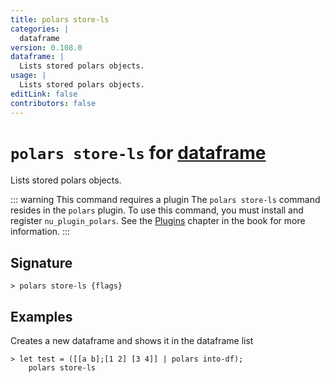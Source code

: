 ```yaml
---
title: polars store-ls
categories: |
  dataframe
version: 0.108.0
dataframe: |
  Lists stored polars objects.
usage: |
  Lists stored polars objects.
editLink: false
contributors: false
---
```

<!-- This file is automatically generated. Please edit the command in https://github.com/nushell/nushell instead. -->

# `polars store-ls` for [dataframe](/commands/categories/dataframe.md)

<div class='command-title'>Lists stored polars objects.</div>

::: warning This command requires a plugin
The `polars store-ls` command resides in the `polars` plugin.
To use this command, you must install and register `nu_plugin_polars`.
See the [Plugins](/book/plugins.html) chapter in the book for more information.
:::


## Signature

```> polars store-ls {flags} ```

## Examples

Creates a new dataframe and shows it in the dataframe list
```nu
> let test = ([[a b];[1 2] [3 4]] | polars into-df);
    polars store-ls

```
